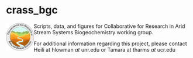 # crass_bgc

<img align="left" width="15%" src=figures/CRASS_logo.png> 

Scripts, data, and figures for Collaborative for Research in Arid Stream Systems Biogeochemistry working group.

For additional information regarding this project, please contact Heili at hlowman _at_ unr.edu or Tamara at tharms _at_ ucr.edu
